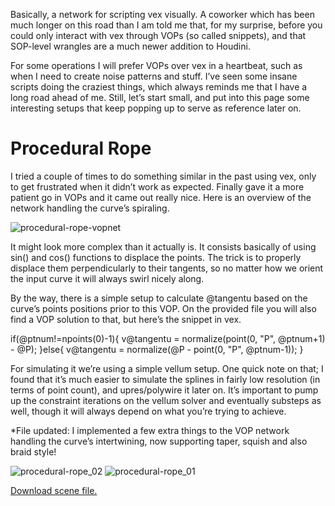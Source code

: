 Basically, a network for scripting vex visually. A coworker which has been much longer on this road than I am told me that, for my surprise, before you could only interact with vex through VOPs (so called snippets), and that SOP-level wrangles are a much newer addition to Houdini.

For some operations I will prefer VOPs over vex in a heartbeat, such as when I need to create noise patterns and stuff. I’ve seen some insane scripts doing the craziest things, which always reminds me that I have a long road ahead of me. Still, let’s start small, and put into this page some interesting setups that keep popping up to serve as reference later on.

# Procedural Rope

I tried a couple of times to do something similar in the past using vex, only to get frustrated when it didn’t work as expected. Finally gave it a more patient go in VOPs and it came out really nice. Here is an overview of the network handling the curve’s spiraling.

![procedural-rope-vopnet](https://user-images.githubusercontent.com/81909946/113512268-267e1f00-9564-11eb-8cf9-718073f58fd4.png)

It might look more complex than it actually is. It consists basically of using sin() and cos() functions to displace the points. The trick is to properly displace them perpendicularly to their tangents, so no matter how we orient the input curve it will always swirl nicely along.

By the way, there is a simple setup to calculate @tangentu based on the curve’s points positions prior to this VOP. On the provided file you will also find a VOP solution to that, but here’s the snippet in vex.

if(@ptnum!=npoints(0)-1){
v@tangentu = normalize(point(0, "P", @ptnum+1) - @P);
}else{
v@tangentu = normalize(@P - point(0, "P", @ptnum-1));
}

For simulating it we’re using a simple vellum setup. One quick note on that; I found that it’s much easier to simulate the splines in fairly low resolution (in terms of point count), and upres/polywire it later on. It’s important to pump up the constraint iterations on the vellum solver and eventually substeps as well, though it will always depend on what you’re trying to achieve.

*File updated: I implemented a few extra things to the VOP network handling the curve’s intertwining, now supporting taper, squish and also braid style!

![procedural-rope_02](https://user-images.githubusercontent.com/81909946/113512283-38f85880-9564-11eb-90bf-5dc347b4afcf.gif)
![procedural-rope_01](https://user-images.githubusercontent.com/81909946/113512287-3ac21c00-9564-11eb-84c5-227be7666e4a.gif)

[Download scene file.](https://github.com/ribponce/particula/blob/58685e975a3c7e7e5a158f0b19f4ef060d34b410/vops/files/particula_procedural-rope_SHARE.hipnc)

